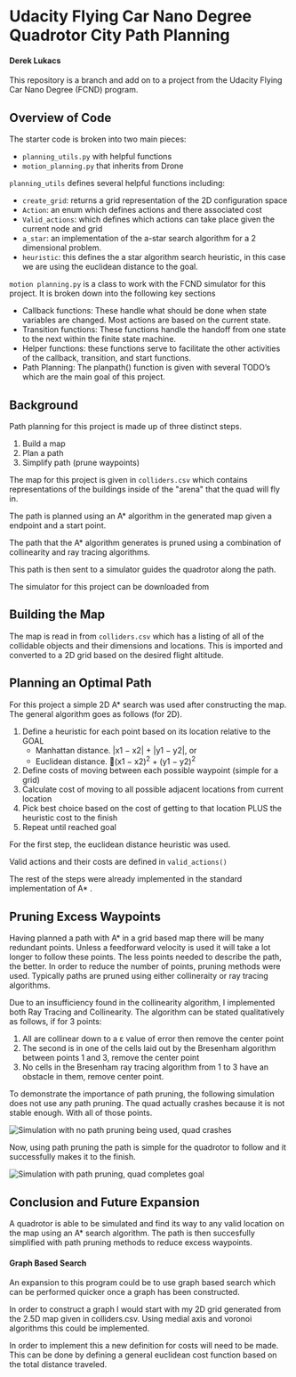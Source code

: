 # Udacity Flying Car Nano Degree Quadrotor City Path Planning #
#### Derek Lukacs ####
This repository is a branch and add on to a project from the Udacity Flying Car Nano Degree (FCND) program.

## Overview of Code ##
The starter code is broken into two main pieces:

- `planning_utils.py` with helpful functions
- `motion_planning.py` that inherits from Drone

`planning_utils` defines several helpful functions including:
* `create_grid`: returns a grid representation of the 2D configuration space
* `Action`: an enum which defines actions and there associated cost
* `Valid_actions`: which defines which actions can take place given the current node and grid
* `a_star`: an implementation of the a-star search algorithm for a 2 dimensional problem.
* `heuristic`: this defines the a star algorithm search heuristic, in this case we are using the euclidean distance to the goal.

`motion planning.py` is a class to work with the FCND simulator for this project. It is broken down into the following key sections

* Callback functions: These handle what should be done when state variables are changed. Most actions are based on the current state.
* Transition functions: These functions handle the handoff from one state to the next within the finite state machine.
* Helper functions: these functions serve to facilitate the other activities of the callback, transition, and start functions.
* Path Planning: The planpath() function is given with several TODO’s which are the main goal of this project.

## Background ##
Path planning for this project is made up of three distinct steps. 
1. Build a map
2. Plan a path
3. Simplify path (prune waypoints)

The map for this project is given in `colliders.csv` which contains representations of the buildings inside of the "arena" that the quad will fly in.

The path is planned using an A* algorithm in the generated map given a endpoint and a start point. 

The path that the A* algorithm generates is pruned using a combination of collinearity and ray tracing algorithms. 

This path is then sent to a simulator guides the quadrotor along the path.

The simulator for this project can be downloaded from 

## Building the Map ##
The map is read in from `colliders.csv` which has a listing of all of the collidable objects and their dimensions and locations. This is imported and converted to a 2D grid based on the desired flight altitude. 

## Planning an Optimal Path ##
For this project a simple 2D A* search was used after constructing the map. The general algorithm goes as follows (for 2D).

1. Define a heuristic for each point based on its location relative to the GOAL	
	* Manhattan distance. |x1 − x2| + |y1 − y2|, or
	* Euclidean distance. 􏰂(x1 − x2)<sup>2</sup> + (y1 − y2)<sup>2</sup>
2. Define costs of moving between each possible waypoint (simple for a grid)
3. Calculate cost of moving to all possible adjacent locations from current location
4. Pick best choice based on the cost of getting to that location PLUS the heuristic cost to the finish 
5. Repeat until reached goal

For the first step, the euclidean distance heuristic was used. 

Valid actions and their costs are defined in `valid_actions()`

The rest of the steps were already implemented in the standard implementation of A* .

## Pruning Excess Waypoints ##
Having planned a path with A* in a grid based map there will be many redundant points. Unless a feedforward velocity is used it will take a lot longer to follow these points. The less points needed to describe the path, the better. In order to reduce the number of points, pruning methods were used. Typically paths are pruned using either collineraity or ray tracing algorithms. 

Due to an insufficiency found in the collinearity algorithm, I implemented both Ray Tracing and Collinearity.
The algorithm can be stated qualitatively as follows, if for 3 points:
1. All are collinear down to a ε value of error then remove the center point
2. The second is in one of the cells laid out by the Bresenham algorithm between points 1 and 3, remove the center point
3. No cells in the Bresenham ray tracing algorithm from 1 to 3 have an obstacle in them, remove center point.

To demonstrate the importance of path pruning, the following simulation does not use any path pruning. The quad actually crashes because it is not stable enough. With all of those points.


<img src="https://github.com/dereklukacs/FCND-Motion-Planning/blob/master/images/no_pruning.gif?raw=true"
     alt="Simulation with no path pruning being used, quad crashes"/>

Now, using path pruning the path is simple for the quadrotor to follow and it successfully makes it to the finish. 


<img src="https://github.com/dereklukacs/FCND-Motion-Planning/blob/master/images/with_pruning.gif?raw=true"
     alt="Simulation with path pruning, quad completes goal" />

## Conclusion and Future Expansion ##
A quadrotor is able to be simulated and find its way to any valid location on the map using an A* search algorithm. The path is then succesfully simplified with path pruning methods to reduce excess waypoints. 


#### Graph Based Search ####
An expansion to this program could be to use graph based search which can be performed quicker once a graph has been constructed.

In order to construct a graph I would start with my 2D grid generated from the 2.5D map given in colliders.csv.
Using medial axis and voronoi algorithms this could be implemented.

In order to implement this a new definition for costs will need to be made. This can be done by defining a general euclidean cost function based on the total distance traveled.


